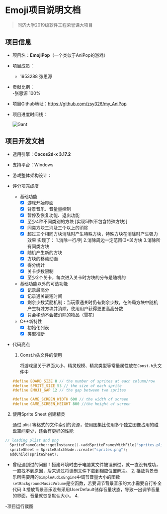 # Emoji项目说明文档

> 同济大学2019级软件工程荣誉课大项目

## 项目信息

- 项目名：**EmojiPop**（一个类似于AniPop的游戏）

- 项目成员：

  - 1953288  张思源  
- 贡献比例：  
  -张思源 100%

- 项目Github地址：<https://github.com/zsy326/my_AniPop>

- 项目进度时间线：

  ![Gant](http://r.photo.store.qq.com/psc?/V10CyMEv2paJzi/55aGSGZ20hc8Ink30l70cEF3jMCtMCH4qTt5ZTGVee6*.woSnKGW6UUUqvvTFfU9WxQsc8prmZ8Xtxxdq7910BRRNiFcBeQcbvTnpFgcX*Y!/r)

## 项目开发文档

- 选用引擎：**Cocos2d-x 3.17.2**

- 支持平台：Windows

- 游戏整体架构设计：  

- 评分项完成度

  - 基础功能
    - [x] 游戏开始界面
    - [x] 背景音乐、音量量控制
    - [x] 暂停及恢复功能、退出功能
    - [x] 至少4种不同类别的方块 [实现5种(不包含特殊方块)]
    - [x] 同类方块三消及三个以上的消除
    - [x] 超过三个相同方块消除时产生特殊方块，特殊方块在消除时产生强力效果
      实现了：
        1.消除一行/列
        2.消除周边一定范围(3*3)方块
        3.消除所有同类方块
    - [x] 随机产生新的方块
    - [x] 方块的移动动画
    - [x] 得分统计
    - [x] 关卡步数限制
    - [x] 至少2个关卡，每次进入关卡时方块的分布是随机的
  
  - 基础功能以外的可选功能 
    - [x] 记录最高分  
    - [x] 记录通关最短时间  
    - [x] 剩余步数奖励机制：当玩家通关时仍有剩余步数，在终局方块中随机产生特殊方块并消除，使⽤用户获得更更⾼高分数 
    - [x] 只会移动不会被消除的物品（雪花）
  - C++新特性
     - [x] 初始化列表
    - [x] 类型推断

- 代码亮点

  1. Const.h头文件的使用

     将游戏里关于界面大小、精灵规模、精灵类型等常量属性放在`Const.h`头文件中

  ```c++
  #define BOARD_SIZE 8 // the number of sprites at each column/row
  #define SPRITE_SIZE 53 // the size of each sprite
  #define EMOJI_GAP 12 // the gap between two sprites

  #define GAME_SCREEN_WIDTH 600 // the width of screen
  #define GAME_SCREEN_HEIGHT 800 //the height of screen
  ```
  
 2. 使用Sprite Sheet 创建精灵

     通过 plist 等格式的文件索引的资源，使用图集比使用多个独立图像占用的磁盘空间更少，还会有更好的性能

  ```c++
 // loading plist and png
    SpriteFrameCache::getInstance()->addSpriteFramesWithFile("sprites.plist");
    spriteSheet = SpriteBatchNode::create("sprites.png");
    addChild(spriteSheet);

  ``` 

- 曾经遇到过的问题
  1.搭建环境时由于电脑某文件被误删过，就一直没有成功，一直找不到原因，后来通过将误删文件下载到相应位置解决。
  2. 播放背景音乐所需要用的`SimpleAudioEngine`中调节音量大小的函数` setBackgroundMusicVolume`是空函数，若要调节背景音乐的大小需要自行补全代码
  3.播放背景音乐没有采用UserDefault储存音量状态，导致一出调节音量的界面，音量就恢复默认大小。
  4.
  

-项目运行截图  

![]()
![]()
![]()
![]()
